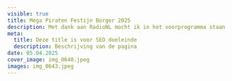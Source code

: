 ```yaml
---
visible: true
title: Mega Piraten Festijn Borger 2025
description: Met dank aan RadioNL mocht ik in het voorprogramma staan
meta:
  title: Deze title is voor SEO doeleinde
  description: Beschrijving van de pagina
date: 05.04.2025
cover_image: img_0640.jpeg
images: img_0643.jpeg
---
```

